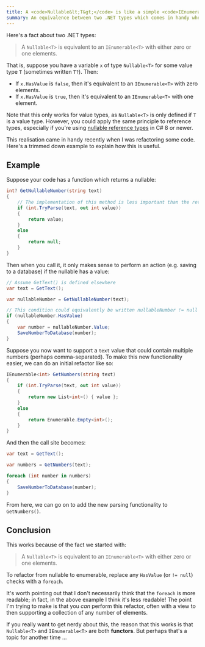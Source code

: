 ```yaml
---
title: A <code>Nullable&lt;T&gt;</code> is like a simple <code>IEnumerable&lt;T&gt;</code>
summary: An equivalence between two .NET types which comes in handy when refactoring
---
```


Here's a fact about two .NET types:

> A `Nullable<T>` is equivalent to an `IEnumerable<T>` with either zero or one
> elements.

That is, suppose you have a variable `x` of type `Nullable<T>` for some value
type `T` (sometimes written `T?`). Then:

- If `x.HasValue` is `false`, then it's equivalent to an `IEnumerable<T>` with
  zero elements.
- If `x.HasValue` is `true`, then it's equivalent to an `IEnumerable<T>` with
  one element.

Note that this only works for value types, as `Nullable<T>` is only defined if
`T` is a value type. However, you could apply the same principle to reference
types, especially if you're using [nullable reference
types](https://learn.microsoft.com/en-us/dotnet/csharp/language-reference/builtin-types/nullable-reference-types)
in C# 8 or newer.

This realisation came in handy recently when I was refactoring some code. Here's
a trimmed down example to explain how this is useful.

## Example

Suppose your code has a function which returns a nullable:

```c#
int? GetNullableNumber(string text)
{
    // The implementation of this method is less important than the return type
    if (int.TryParse(text, out int value))
    {
        return value;
    }
    else
    {
        return null;
    }
}
```

Then when you call it, it only makes sense to perform an action (e.g. saving to
a database) if the nullable has a value:

```c#
// Assume GetText() is defined elsewhere
var text = GetText();

var nullableNumber = GetNullableNumber(text);

// This condition could equivalently be written nullableNumber != null
if (nullableNumber.HasValue)
{
    var number = nullableNumber.Value;
    SaveNumberToDatabase(number);
}
```

Suppose you now want to support a `text` value that could contain multiple
numbers (perhaps comma-separated). To make this new functionality easier, we can
do an initial refactor like so:

```c#
IEnumerable<int> GetNumbers(string text)
{
    if (int.TryParse(text, out int value))
    {
        return new List<int>() { value };
    }
    else
    {
        return Enumerable.Empty<int>();
    }
}
```

And then the call site becomes:

```c#
var text = GetText();

var numbers = GetNumbers(text);

foreach (int number in numbers)
{
    SaveNumberToDatabase(number);
}
```

From here, we can go on to add the new parsing functionality to `GetNumbers()`.

## Conclusion

This works because of the fact we started with:

> A `Nullable<T>` is equivalent to an `IEnumerable<T>` with either zero or one
> elements.

To refactor from nullable to enumerable, replace any `HasValue` (or `!= null`)
checks with a `foreach`.

It's worth pointing out that I don't necessarily think that the `foreach` is
more readable; in fact, in the above example I think it's less readable! The
point I'm trying to make is that you _can_ perform this refactor, often with a
view to then supporting a collection of any number of elements.

If you really want to get nerdy about this, the reason that this works is that
`Nullable<T>` and `IEnumerable<T>` are both **functors**. But perhaps that's a
topic for another time ...
